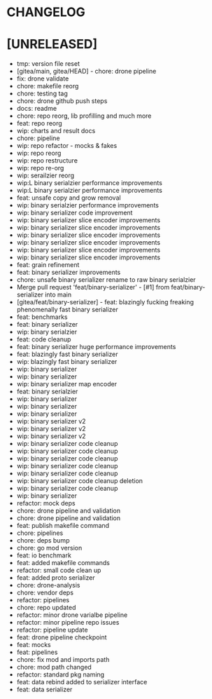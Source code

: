 # CHANGELOG

# [UNRELEASED]
 - tmp: version file reset
 - [gitea/main, gitea/HEAD] - chore: drone pipeline
 - fix: drone validate
 - chore: makefile reorg
 - chore: testing tag
 - chore: drone github push steps
 - docs: readme
 - chore: repo reorg, lib profilling and much more
 - feat: repo reorg
 - wip: charts and result docs
 - chore: pipeline
 - wip: repo refactor - mocks & fakes
 - wip: repo reorg
 - wip: repo restructure
 - wip: repo re-org
 - wip: serailzier reorg
 - wip:L binary serialzier performance improvements
 - wip:L binary serialzier performance improvements
 - feat: unsafe copy and grow removal
 - wip: binary serialzier performance improvements
 - wip: binary serializer code improvement
 - wip: binary serializer slice encoder improvements
 - wip: binary serializer slice encoder improvements
 - wip: binary serializer slice encoder improvements
 - wip: binary serializer slice encoder improvements
 - wip: binary serializer slice encoder improvements
 - wip: binary serializer slice encoder improvements
 - feat: grain refinement
 - feat: binary serializer improvements
 - chore: unsafe binary serializer rename to raw binary serialzier
 - Merge pull request 'feat/binary-serializer' - [#1] from feat/binary-serializer into main
 - [gitea/feat/binary-serializer] - feat: blazingly fucking freaking phenomenally fast binary serializer
 - feat: benchmarks
 - feat: binary serializer
 - wip: binary serialzier
 - feat: code cleanup
 - feat: binary serializer huge performance improvements
 - feat: blazingly fast binary serializer
 - wip: blazingly fast binary serializer
 - wip: binary serializer
 - wip: binary serializer
 - wip: binary serializer map encoder
 - feat: binary serialzier
 - wip: binary serializer
 - wip: binary serializer
 - wip: binary serializer
 - wip: binary serializer v2
 - wip: binary serializer v2
 - wip: binary serializer v2
 - wip: binary serializer code cleanup
 - wip: binary serializer code cleanup
 - wip: binary serializer code cleanup
 - wip: binary serializer code cleanup
 - wip: binary serializer code cleanup
 - wip: binary serializer code cleanup deletion
 - wip: binary serializer code cleanup
 - wip: binary serializer
 - refactor: mock deps
 - chore: drone pipeline and validation
 - chore: drone pipeline and validation
 - feat: publish makefile command
 - chore: pipelines
 - chore: deps bump
 - chore: go mod version
 - feat: io benchmark
 - feat: added makefile commands
 - refactor: small code clean up
 - feat: added proto serializer
 - chore: drone-analysis
 - chore: vendor deps
 - refactor: pipelines
 - chore: repo updated
 - refactor: minor drone varialbe pipeline
 - refactor: minor pipeline repo issues
 - refactor: pipeline update
 - feat: drone pipeline checkpoint
 - feat: mocks
 - feat: pipelines
 - chore: fix mod and imports path
 - chore: mod path changed
 - refactor: standard pkg naming
 - feat: data rebind added to serializer interface
 - feat: data serializer
